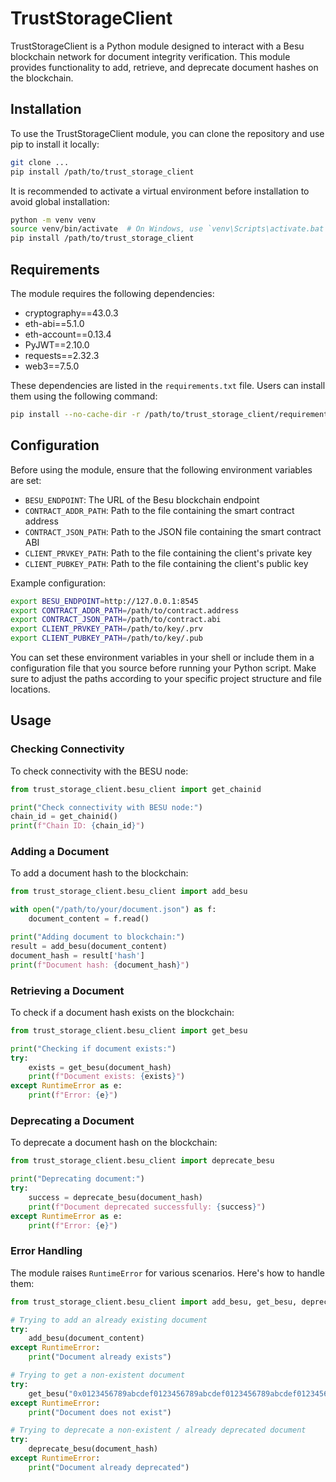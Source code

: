 # TrustStorageClient

TrustStorageClient is a Python module designed to interact with a Besu blockchain network for document integrity verification. This module provides functionality to add, retrieve, and deprecate document hashes on the blockchain.

## Installation

To use the TrustStorageClient module, you can clone the repository and use pip to install it locally:

```bash
git clone ...
pip install /path/to/trust_storage_client
```

It is recommended to activate a virtual environment before installation to avoid global installation:

```bash
python -m venv venv
source venv/bin/activate  # On Windows, use `venv\Scripts\activate.bat`
pip install /path/to/trust_storage_client
```

## Requirements

The module requires the following dependencies:

- cryptography==43.0.3
- eth-abi==5.1.0
- eth-account==0.13.4
- PyJWT==2.10.0
- requests==2.32.3
- web3==7.5.0

These dependencies are listed in the `requirements.txt` file. Users can install them using the following command:

```bash
pip install --no-cache-dir -r /path/to/trust_storage_client/requirements.txt
```

## Configuration

Before using the module, ensure that the following environment variables are set:

- `BESU_ENDPOINT`: The URL of the Besu blockchain endpoint
- `CONTRACT_ADDR_PATH`: Path to the file containing the smart contract address
- `CONTRACT_JSON_PATH`: Path to the JSON file containing the smart contract ABI
- `CLIENT_PRVKEY_PATH`: Path to the file containing the client's private key
- `CLIENT_PUBKEY_PATH`: Path to the file containing the client's public key

Example configuration:

```bash
export BESU_ENDPOINT=http://127.0.0.1:8545
export CONTRACT_ADDR_PATH=/path/to/contract.address
export CONTRACT_JSON_PATH=/path/to/contract.abi
export CLIENT_PRVKEY_PATH=/path/to/key/.prv
export CLIENT_PUBKEY_PATH=/path/to/key/.pub
```

You can set these environment variables in your shell or include them in a configuration file that you source before running your Python script. Make sure to adjust the paths according to your specific project structure and file locations.

## Usage

### Checking Connectivity

To check connectivity with the BESU node:

```python
from trust_storage_client.besu_client import get_chainid

print("Check connectivity with BESU node:")
chain_id = get_chainid()
print(f"Chain ID: {chain_id}")
```

### Adding a Document

To add a document hash to the blockchain:

```python
from trust_storage_client.besu_client import add_besu

with open("/path/to/your/document.json") as f:
    document_content = f.read()

print("Adding document to blockchain:")
result = add_besu(document_content)
document_hash = result['hash']
print(f"Document hash: {document_hash}")
```

### Retrieving a Document

To check if a document hash exists on the blockchain:

```python
from trust_storage_client.besu_client import get_besu

print("Checking if document exists:")
try:
    exists = get_besu(document_hash)
    print(f"Document exists: {exists}")
except RuntimeError as e:
    print(f"Error: {e}")
```

### Deprecating a Document

To deprecate a document hash on the blockchain:

```python
from trust_storage_client.besu_client import deprecate_besu

print("Deprecating document:")
try:
    success = deprecate_besu(document_hash)
    print(f"Document deprecated successfully: {success}")
except RuntimeError as e:
    print(f"Error: {e}")
```

### Error Handling

The module raises `RuntimeError` for various scenarios. Here's how to handle them:

```python
from trust_storage_client.besu_client import add_besu, get_besu, deprecate_besu

# Trying to add an already existing document
try:
    add_besu(document_content)
except RuntimeError:
    print("Document already exists")

# Trying to get a non-existent document
try:
    get_besu("0x0123456789abcdef0123456789abcdef0123456789abcdef0123456789abcdef")
except RuntimeError:
    print("Document does not exist")

# Trying to deprecate a non-existent / already deprecated document
try:
    deprecate_besu(document_hash)
except RuntimeError:
    print("Document already deprecated")
